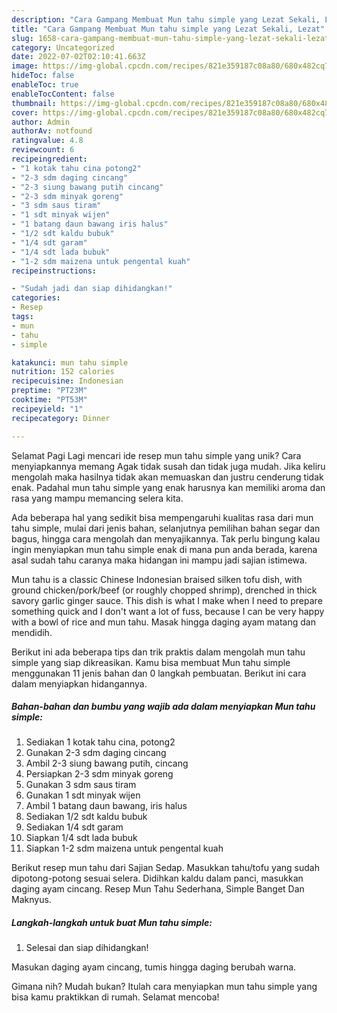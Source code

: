 ```yaml
---
description: "Cara Gampang Membuat Mun tahu simple yang Lezat Sekali, Lezat"
title: "Cara Gampang Membuat Mun tahu simple yang Lezat Sekali, Lezat"
slug: 1658-cara-gampang-membuat-mun-tahu-simple-yang-lezat-sekali-lezat
category: Uncategorized
date: 2022-07-02T02:10:41.663Z
image: https://img-global.cpcdn.com/recipes/821e359187c08a80/680x482cq70/mun-tahu-simple-foto-resep-utama.jpg
hideToc: false
enableToc: true
enableTocContent: false
thumbnail: https://img-global.cpcdn.com/recipes/821e359187c08a80/680x482cq70/mun-tahu-simple-foto-resep-utama.jpg
cover: https://img-global.cpcdn.com/recipes/821e359187c08a80/680x482cq70/mun-tahu-simple-foto-resep-utama.jpg
author: Admin
authorAv: notfound
ratingvalue: 4.8
reviewcount: 6
recipeingredient:
- "1 kotak tahu cina potong2"
- "2-3 sdm daging cincang"
- "2-3 siung bawang putih cincang"
- "2-3 sdm minyak goreng"
- "3 sdm saus tiram"
- "1 sdt minyak wijen"
- "1 batang daun bawang iris halus"
- "1/2 sdt kaldu bubuk"
- "1/4 sdt garam"
- "1/4 sdt lada bubuk"
- "1-2 sdm maizena untuk pengental kuah"
recipeinstructions:

- "Sudah jadi dan siap dihidangkan!"
categories:
- Resep
tags:
- mun
- tahu
- simple

katakunci: mun tahu simple 
nutrition: 152 calories
recipecuisine: Indonesian
preptime: "PT23M"
cooktime: "PT53M"
recipeyield: "1"
recipecategory: Dinner

---
```



Selamat Pagi Lagi mencari ide resep mun tahu simple yang unik? Cara menyiapkannya memang Agak tidak susah dan tidak juga mudah. Jika keliru mengolah maka hasilnya tidak akan memuaskan dan justru cenderung tidak enak. Padahal mun tahu simple yang enak harusnya kan memiliki aroma dan rasa yang mampu memancing selera kita.


Ada beberapa hal yang sedikit bisa mempengaruhi kualitas rasa dari mun tahu simple, mulai dari jenis bahan, selanjutnya pemilihan bahan segar dan bagus, hingga cara mengolah dan menyajikannya. Tak perlu bingung kalau ingin menyiapkan mun tahu simple enak di mana pun anda berada, karena asal sudah tahu caranya maka hidangan ini mampu jadi sajian istimewa.

Mun tahu is a classic Chinese Indonesian braised silken tofu dish, with ground chicken/pork/beef (or roughly chopped shrimp), drenched in thick savory garlic ginger sauce. This dish is what I make when I need to prepare something quick and I don&#39;t want a lot of fuss, because I can be very happy with a bowl of rice and mun tahu. Masak hingga daging ayam matang dan mendidih.


Berikut ini ada beberapa tips dan trik praktis dalam mengolah mun tahu simple yang siap dikreasikan. Kamu bisa membuat Mun tahu simple menggunakan 11 jenis bahan dan 0 langkah pembuatan. Berikut ini cara dalam menyiapkan hidangannya.

<!--inarticleads1-->

##### Bahan-bahan dan bumbu yang wajib ada dalam menyiapkan Mun tahu simple:

1. Sediakan 1 kotak tahu cina, potong2
1. Gunakan 2-3 sdm daging cincang
1. Ambil 2-3 siung bawang putih, cincang
1. Persiapkan 2-3 sdm minyak goreng
1. Gunakan 3 sdm saus tiram
1. Gunakan 1 sdt minyak wijen
1. Ambil 1 batang daun bawang, iris halus
1. Sediakan 1/2 sdt kaldu bubuk
1. Sediakan 1/4 sdt garam
1. Siapkan 1/4 sdt lada bubuk
1. Siapkan 1-2 sdm maizena untuk pengental kuah


Berikut resep mun tahu dari Sajian Sedap. Masukkan tahu/tofu yang sudah dipotong-potong sesuai selera. Didihkan kaldu dalam panci, masukkan daging ayam cincang. Resep Mun Tahu Sederhana, Simple Banget Dan Maknyus. 

<!--inarticleads2-->

##### Langkah-langkah untuk buat Mun tahu simple:


1. Selesai dan siap dihidangkan!

Masukan daging ayam cincang, tumis hingga daging berubah warna. 

Gimana nih? Mudah bukan? Itulah cara menyiapkan mun tahu simple yang bisa kamu praktikkan di rumah. Selamat mencoba!

